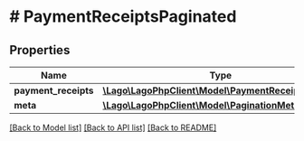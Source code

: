 # # PaymentReceiptsPaginated

## Properties

Name | Type | Description | Notes
------------ | ------------- | ------------- | -------------
**payment_receipts** | [**\Lago\LagoPhpClient\Model\PaymentReceiptObject[]**](PaymentReceiptObject.md) |  |
**meta** | [**\Lago\LagoPhpClient\Model\PaginationMeta**](PaginationMeta.md) |  |

[[Back to Model list]](../../README.md#models) [[Back to API list]](../../README.md#endpoints) [[Back to README]](../../README.md)

